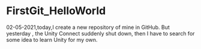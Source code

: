 # FirstGit_HelloWorld
02-05-2021,today,I create a new repository of mine in GitHub. But yesterday , the Unity Connect suddenly shut down, then I have to search for some idea to learn Unity for my own.
